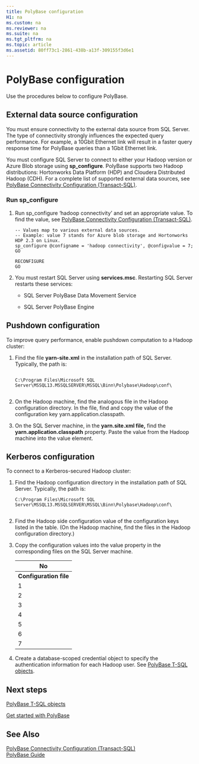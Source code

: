 ```yaml
---
title: PolyBase configuration
H1: na
ms.custom: na
ms.reviewer: na
ms.suite: na
ms.tgt_pltfrm: na
ms.topic: article
ms.assetid: 80ff73c1-2861-438b-a13f-309155f3d6e1
---
```

# PolyBase configuration
  Use the procedures below to configure PolyBase.  
  
## External data source configuration  
 You must ensure connectivity to the external data source from SQL Server. The type of connectivity strongly influences the expected query performance. For example, a 10Gbit Ethernet link will result in a faster query response time for PolyBase queries than a 1Gbit Ethernet link.  
  
 You must configure SQL Server to connect to  either your Hadoop version or Azure Blob storage using **sp\_configure**. PolyBase supports two Hadoop distributions: Hortonworks Data Platform \(HDP\) and Cloudera Distributed Hadoop \(CDH\).  For a complete list of supported external data sources, see [PolyBase Connectivity Configuration &#40;Transact-SQL&#41;](../../Topics/TopicNameNotContainA/PolyBase-Connectivity-Configuration--Transact-SQL-.md).  
  
### Run sp\_configure  
  
1.  Run sp\_configure ‘hadoop connectivity’ and set an appropriate value.  To find the value, see [PolyBase Connectivity Configuration &#40;Transact-SQL&#41;](../../Topics/TopicNameNotContainA/PolyBase-Connectivity-Configuration--Transact-SQL-.md).  
  
    ```tsql  
    -- Values map to various external data sources.  
    -- Example: value 7 stands for Azure blob storage and Hortonworks HDP 2.3 on Linux.  
    sp_configure @configname = 'hadoop connectivity', @configvalue = 7;   
    GO   
  
    RECONFIGURE   
    GO   
    ```  
  
2.  You must restart  SQL Server using **services.msc**. Restarting SQL Server restarts these services:  
  
    -   SQL Server PolyBase Data Movement Service  
  
    -   SQL Server PolyBase Engine  
  
## Pushdown configuration  
 To improve query performance,  enable pushdown computation to a Hadoop cluster:  
  
1.  Find the file **yarn\-site.xml** in the installation path of SQL Server. Typically, the path is:  
  
    ```  
  
    C:\Program Files\Microsoft SQL Server\MSSQL13.MSSQLSERVER\MSSQL\Binn\Polybase\Hadoop\conf\  
  
    ```  
  
2.  On the Hadoop machine, find the analogous file in the Hadoop configuration directory. In the file, find and copy the value of the configuration key yarn.application.classpath.  
  
3.  On the SQL Server machine, in the **yarn.site.xml file,** find the **yarn.application.classpath** property. Paste the value from the Hadoop machine into the value element.  
  
## Kerberos configuration  
 To connect to a Kerberos\-secured Hadoop cluster:  
  
1.  Find the Hadoop configuration directory in the installation path of SQL Server. Typically, the path is:  
  
    ```  
    C:\Program Files\Microsoft SQL Server\MSSQL13.MSSQLSERVER\MSSQL\Binn\Polybase\Hadoop\conf\  
  
    ```  
  
2.  Find the Hadoop side configuration value of the configuration keys listed in the table. \(On the Hadoop machine, find the files in the Hadoop configuration directory.\)  
  
3.  Copy the configuration values into the value property in the corresponding files on the SQL Server machine.  
  
    |**No**|  
    |------------|  
    |**Configuration file**|**Configuration key**|**Action**|  
    |1|core\-site.xml|polybase.kerberos.kdchost|Specify the Kerberos realm. For example: YOUR\-REALM.COM|  
    |2|core\-site.xml|polybase.kerberos.realm|Specify the KDC hostname. For example: kerberos.your\-realm.com.|  
    |3|core\-site.xml|hadoop.security.authentication|Find the Hadoop side configuration and copy to SQL Server machine. For example: kerberos|  
    |4|hdfs\-site.xml|dfs.namenode.kerberos.principal|Find the Hadoop side configuration and copy to SQL Server machine. For example: hdfs\/\_HOST@YOUR\-REALM.COM|  
    |5|mapred\-site.xml|mapreduce.jobhistory.address|Find the Hadoop side configuration and copy to SQL Server machine. For example: mapred\/\_HOST@YOUR\-REALM.COM|  
    |6|mapred\-site.xml|mapreduce.jobhistory.principal|Find the Hadoop side configuration and copy to SQL Server machine. For example: 10.193.26.174:10020|  
    |7|yarn\-site.xml yarn.|yarn.resourcemanager.principal|Find the Hadoop side configuration and copy to SQL Server machine. For example: yarn\/\_HOST@YOUR\-REALM.COM|  
  
4.  Create a database\-scoped credential object to specify the authentication information for each Hadoop user. See [PolyBase T-SQL objects](../../Topics/TopicNameNotContainA/PolyBase-T-SQL-objects.md).  
  
## Next steps  
 [PolyBase T-SQL objects](../../Topics/TopicNameNotContainA/PolyBase-T-SQL-objects.md)  
  
 [Get started with PolyBase](../../Topics/TopicNameNotContainA/Get-started-with-PolyBase.md)  
  
## See Also  
 [PolyBase Connectivity Configuration &#40;Transact-SQL&#41;](../../Topics/TopicNameNotContainA/PolyBase-Connectivity-Configuration--Transact-SQL-.md)   
 [PolyBase Guide](../../Topics/TopicNameNotContainA/PolyBase-Guide.md)  
  
  